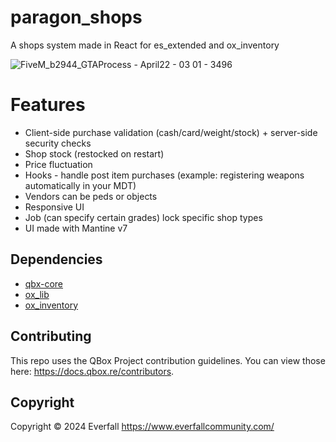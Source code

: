 # paragon_shops
A shops system made in React for es_extended and ox_inventory

![FiveM_b2944_GTAProcess - April22 - 03 01 - 3496](https://github.com/jellyton69/paragon_shops/assets/20498875/38df9b9b-8e3a-49e5-a12f-04f56d6fa132)

# Features
- Client-side purchase validation (cash/card/weight/stock) + server-side security checks
- Shop stock (restocked on restart)
- Price fluctuation
- Hooks - handle post item purchases (example: registering weapons automatically in your MDT)
- Vendors can be peds or objects
- Responsive UI
- Job (can specify certain grades) lock specific shop types
- UI made with Mantine v7

## Dependencies
- [qbx-core](https://github.com/Qbox-project/qbx_core)
- [ox_lib](https://github.com/overextended/ox_lib)
- [ox_inventory](https://github.com/overextended/ox_inventory) 

## Contributing
This repo uses the QBox Project contribution guidelines. You can view those here: https://docs.qbox.re/contributors.

## Copyright
Copyright © 2024 Everfall https://www.everfallcommunity.com/
